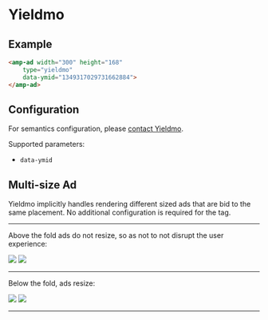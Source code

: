 <!---
Copyright 2016 The AMP HTML Authors. All Rights Reserved.

Licensed under the Apache License, Version 2.0 (the "License");
you may not use this file except in compliance with the License.
You may obtain a copy of the License at

      http://www.apache.org/licenses/LICENSE-2.0

Unless required by applicable law or agreed to in writing, software
distributed under the License is distributed on an "AS-IS" BASIS,
WITHOUT WARRANTIES OR CONDITIONS OF ANY KIND, either express or implied.
See the License for the specific language governing permissions and
limitations under the License.
-->

# Yieldmo

## Example

```html
<amp-ad width="300" height="168"
    type="yieldmo"
    data-ymid="1349317029731662884">
</amp-ad>
```

## Configuration

For semantics configuration, please [contact Yieldmo](https://yieldmo.com/#contact).

Supported parameters:

- `data-ymid`

## Multi-size Ad

Yieldmo implicitly handles rendering different sized ads that are bid to the same placement. No additional configuration is required for the tag.

---

Above the fold ads do not resize, so as not to not disrupt the user experience:

![](http://test.yieldmo.com.s3.amazonaws.com/amp-demo/big-notResized.gif)
![](http://test.yieldmo.com.s3.amazonaws.com/amp-demo/small-notResized.gif)

---

Below the fold, ads resize:

![](http://test.yieldmo.com.s3.amazonaws.com/amp-demo/big-resized.gif)
![](http://test.yieldmo.com.s3.amazonaws.com/amp-demo/small-resized.gif)

---
